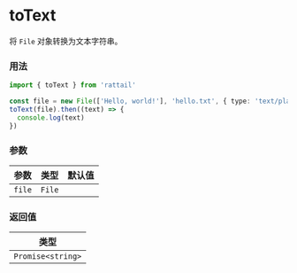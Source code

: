 # toText

将 `File` 对象转换为文本字符串。

### 用法

```ts
import { toText } from 'rattail'

const file = new File(['Hello, world!'], 'hello.txt', { type: 'text/plain' })
toText(file).then((text) => {
  console.log(text)
})
```

### 参数

| 参数   | 类型   | 默认值 |
| ------ | ------ | ------ |
| `file` | `File` |        |

### 返回值

| 类型              |
| ----------------- |
| `Promise<string>` |
